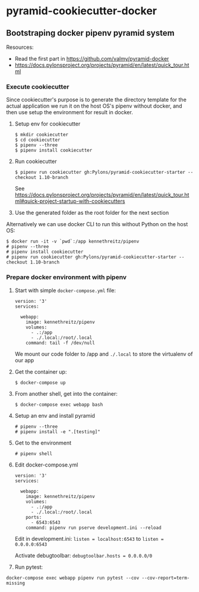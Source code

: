 pyramid-cookiecutter-docker
===========================

## Bootstraping docker pipenv pyramid system

Resources:
- Read the first part in https://github.com/valmy/pyramid-docker
- https://docs.pylonsproject.org/projects/pyramid/en/latest/quick_tour.html

### Execute cookiecutter

Since cookiecutter's purpose is to generate the directory template for the actual application
we run it on the host OS's pipenv without docker, and then use setup the environment for result
in docker.

1. Setup env for cookiecutter

   ```
   $ mkdir cookiecutter
   $ cd cookiecutter
   $ pipenv --three
   $ pipenv install cookiecutter
   ```
2. Run cookiecutter

   ```
   $ pipenv run cookiecutter gh:Pylons/pyramid-cookiecutter-starter --checkout 1.10-branch
   ```
   See https://docs.pylonsproject.org/projects/pyramid/en/latest/quick_tour.html#quick-project-startup-with-cookiecutters

3. Use the generated folder as the root folder for the next section

Alternatively we can use docker CLI to run this without Python on the host OS:

```
$ docker run -it -v `pwd`:/app kennethreitz/pipenv
# pipenv --three
# pipenv install cookiecutter
# pipenv run cookiecutter gh:Pylons/pyramid-cookiecutter-starter --checkout 1.10-branch
```

### Prepare docker environment with pipenv

1. Start with simple `docker-compose.yml` file:
   ```
   version: '3'
   services:

     webapp:
       image: kennethreitz/pipenv
       volumes:
         - .:/app
         - ./.local:/root/.local
       command: tail -f /dev/null
   ```
   We mount our code folder to /app and `./.local` to store the virtualenv of our app


2. Get the container up:

   ```
   $ docker-compose up
   ```

3. From another shell, get into the container:

   ```
   $ docker-compose exec webapp bash
   ```

4. Setup an env and install pyramid

   ```
   # pipenv --three
   # pipenv install -e ".[testing]"
   ```

5. Get to the environment

   ```
   # pipenv shell
   ```

6. Edit docker-compose.yml

   ```
   version: '3'
   services:

     webapp:
       image: kennethreitz/pipenv
       volumes:
         - .:/app
         - ./.local:/root/.local
       ports:
         - 6543:6543
       command: pipenv run pserve development.ini --reload
   ```

    Edit in development.ini:
    `listen = localhost:6543` to `listen = 0.0.0.0:6543`

    Activate debugtoolbar:
    `debugtoolbar.hosts = 0.0.0.0/0`


7. Run pytest:
```
docker-compose exec webapp pipenv run pytest --cov --cov-report=term-missing
```
